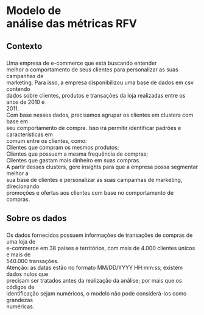 <h1 align="left">Modelo de<br>análise das métricas RFV</h1>

###

<h2 align="left">Contexto</h2>

###

<p align="left">Uma empresa de e-commerce que está buscando entender<br>melhor o comportamento de seus clientes para personalizar as suas campanhas de<br>marketing. Para isso, a empresa disponibilizou uma base de dados em csv contendo<br>dados sobre clientes, produtos e transações da loja realizadas entre os anos de 2010 e<br>2011.<br>Com base nesses dados, precisamos agrupar os clientes em clusters com base em<br>seu comportamento de compra. Isso irá permitir identificar padrões e características em<br>comum entre os clientes, como:<br>Clientes que compram os mesmos produtos;<br>Clientes que possuem a mesma frequência de compras;<br>Clientes que gastam mais dinheiro em suas compras.<br>A partir desses clusters, gere insights para que a empresa possa segmentar melhor a<br>sua base de clientes e personalizar as suas campanhas de marketing, direcionando<br>promoções e ofertas aos clientes com base no comportamento de compras.</p>

###

<h2 align="left">Sobre os dados</h2>

###

<p align="left">Os dados fornecidos possuem informações de transações de compras de uma loja de<br>e-commerce em 38 países e territórios, com mais de 4.000 clientes únicos e mais de<br>540.000 transações.<br>Atenção: as datas estão no formato MM/DD/YYYY HH:mm:ss; existem dados nulos que<br>precisam ser tratados antes da realização da análise; por mais que os códigos de<br>identificação sejam numéricos, o modelo não pode considerá-los como grandezas<br>numéricas.</p>

###

<p align="left"></p>

###
